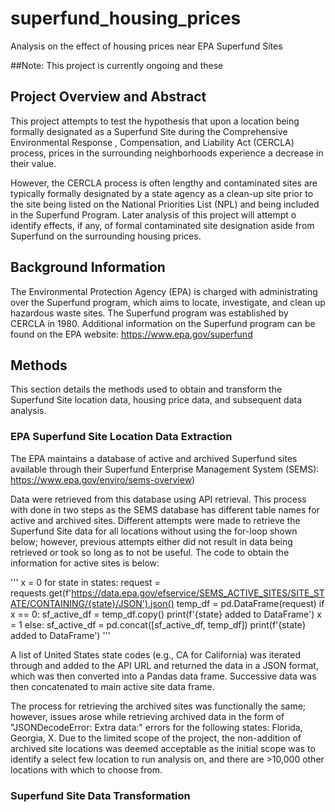 # superfund_housing_prices
Analysis on the effect of housing prices near EPA Superfund Sites


##Note: This project is currently ongoing and these


## Project Overview and Abstract
This project attempts to test the hypothesis that upon a location being formally designated as a Superfund Site during the Comprehensive Environmental Response , Compensation, and Liability Act (CERCLA) process, prices in the surrounding neighborhoods experience a decrease in their value. 

However, the CERCLA process is often lengthy and contaminated sites are typically formally designated by a state agency as a clean-up site prior to the site being listed on the National Priorities List (NPL) and being included in the Superfund Program. Later analysis of this project will attempt o identify effects, if any, of formal contaminated site designation aside from Superfund on the surrounding housing prices. 


## Background Information

The Environmental Protection Agency (EPA) is charged with administrating over the Superfund program, which aims to locate, investigate, and clean up hazardous waste sites. The Superfund program was established by CERCLA in 1980. Additional information on the Superfund program can be found on the EPA website: https://www.epa.gov/superfund


## Methods

This section details the methods used to obtain and transform the Superfund Site location data, housing price data, and subsequent data analysis. 

### EPA Superfund Site Location Data Extraction

The EPA maintains a database of active and archived Superfund sites available through their Superfund Enterprise Management System (SEMS): https://www.epa.gov/enviro/sems-overview)

Data were retrieved from this database using API retrieval. This process with done in two steps as the SEMS database has different table names for active and archived sites. Different attempts were made to retrieve the Superfund Site data for all locations without using the for-loop shown below; however, previous attempts either did not result in data being retrieved or took so long as to not be useful. The code to obtain the information for active sites is below:

'''
x = 0
for state in states:
    request = requests.get(f'https://data.epa.gov/efservice/SEMS_ACTIVE_SITES/SITE_STATE/CONTAINING/{state}/JSON').json()
    temp_df = pd.DataFrame(request)
    if x == 0:
        sf_active_df = temp_df.copy()
        print(f'{state} added to DataFrame')
        x = 1
    else:
        sf_active_df = pd.concat([sf_active_df, temp_df])
        print(f'{state} added to DataFrame')
'''

A list of United States state codes (e.g., CA for California) was iterated through and added to the API URL and returned the data in a JSON format, which was then converted into a Pandas data frame. Successive data was then concatenated to main active site data frame. 

The process for retrieving the archived sites was functionally the same; however, issues arose while retrieving archived data in the form of "JSONDecodeError: Extra data:" errors for the following states: Florida, Georgia, X. Due to the limited scope of the project, the non-addition of archived site locations was deemed acceptable as the initial scope was to identify a select few location to run analysis on, and there are >10,000 other locations with which to choose from. 

### Superfund Site Data Transformation

 
 
